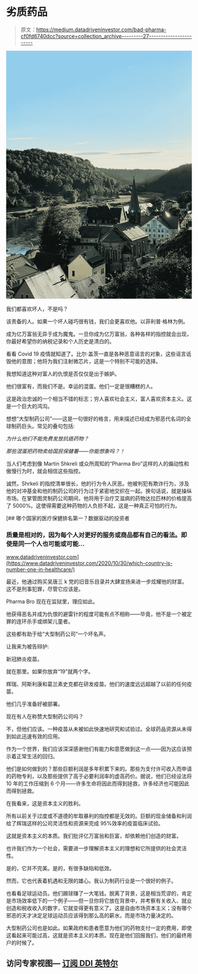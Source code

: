 # 劣质药品

> 原文：<https://medium.datadriveninvestor.com/bad-pharma-cf0fd6740dcc?source=collection_archive---------27----------------------->

![](img/6e138d046262499cd6f26de123626843.png)

我们都喜欢坏人，不是吗？

该责备的人。如果一个坏人碰巧很有钱，我们会更喜欢他。以菲利普·格林为例。

成为亿万富翁无异于成为魔鬼。一旦你成为亿万富翁，各种各样的指控就会出现，你最好希望你的纳税记录和个人历史是清白的。

看看 Covid 19 疫情就知道了。比尔·盖茨一直是各种恶意谣言的对象，这些谣言诋毁他的意图；他将为我们注射微芯片，这是一个特别不可能的选择。

我想知道这种对富人的仇恨是否仅仅是出于嫉妒。

他们很富有，而我们不是。幸运的混蛋。他们一定是很糟糕的人。

这是政治忠诚的一个相当不错的标志；穷人喜欢社会主义，富人喜欢资本主义。这是一个巨大的鸿沟。

想想“大型制药公司”——这是一句很好的格言，用来描述已经成为邪恶代名词的全球制药巨头。常见的叠句包括:

*为什么他们不能免费发放抗癌药物？*

*那些混蛋把药物卖给国民保健署——你能想象吗？！*

当人们考虑到像 Martin Shkreli 或众所周知的“Pharma Bro”这样的人的煽动性和傲慢行为时，就会相信这些指控。

诚然，Shrkeli 的指控清单很长，他的行为令人厌恶。他被判犯有欺诈行为，涉及他的对冲基金和他的制药公司的行为过于紧密地交织在一起。换句话说，就是操纵市场。在掌管图灵制药公司期间，他将用于治疗艾滋病的药物达拉匹林的价格提高了 5000%。这使得需要这种药物的人负担不起，这是一种真正可怕的行为。

[](https://www.datadriveninvestor.com/2020/10/30/which-country-is-number-one-in-healthcare/) [## 哪个国家的医疗保健排名第一？数据驱动的投资者

### 质量是相对的，因为每个人对更好的服务或商品都有自己的看法。即使是同一个人也可能或可能…

www.datadriveninvestor.com](https://www.datadriveninvestor.com/2020/10/30/which-country-is-number-one-in-healthcare/) 

最近，他通过购买吴唐三 k 党的旧音乐目录并大肆宣扬来进一步炫耀他的财富。这不是刑事犯罪，尽管它应该是。

Pharma Bro 现在在监狱里，理应如此。

他获得恶名并成为仇恨的避雷针的程度可能有点不相称——毕竟，他不是一个被定罪的连环杀手或绑架儿童者。

这些都有助于给“大型制药公司”一个坏名声。

让我来为被告辩护:

新冠肺炎疫苗。

就在那里。如果你放弃“19”就两个字。

辉瑞、阿斯利康和葛兰素史克都在研发疫苗。他们的速度远远超越了以前的任何疫苗。

他们几乎准备好被部署。

现在有人在称赞大型制药公司吗？

不，但他们应该。一种疫苗从未被如此快速地研究和试验过。全球药品资源从未得到如此迅速有效的应用。

作为一个世界，我们应该深深感谢他们有能力和意愿做到这一点——因为这应该预示着正常生活的回归。

他们是如何做到的？那些巨额利润是多年积累下来的。那些为支付许可收入而申请的药物专利，以及那些提供了高于必要利润率的虚高药价。据说，他们已经设法将 10 年的工作压缩到 6 个月——许多生命将因此而得到拯救，许多经济也可能因此而得到拯救。

在我看来，这是资本主义的胜利。

所有以前关于过度或不道德的牟取暴利的指控都是无效的。巨额的现金储备和利润给了辉瑞这样的公司灵活性和资源来完成 95%效率的疫苗临床试验。

这就是资本主义的本质。我们批评亿万富翁和巨富，却依赖他们创造的财富。

也许我们作为一个社会，需要进一步理解资本主义的理想和它所提供的社会灵活性。

是的，它并不完美。是的，有很多缺陷和低效。

然而，它也代表着机遇和无限的雄心。我认为制药行业是一个很好的例子。

也看看足球运动员。他们踢球赚了一大笔钱。脱离了背景，这是相当荒谬的，肯定是市场效率低下的一个例子——但一旦你将它放在背景中，并考察有关收入、就业创造和税收收入的数字，它就变得更有意义了。这是自由市场资本主义；没有哪个邪恶的天才决定足球运动员应该得到那么高的薪水，而是市场力量决定的。

大型制药公司也是如此。如果政府和患者愿意为他们的药物支付一定的费用，即使这看起来可能过高，这就是资本主义的本质。现在是他们回报我们，他们的最终用户的时候了。

## 访问专家视图— [订阅 DDI 英特尔](https://datadriveninvestor.com/ddi-intel)